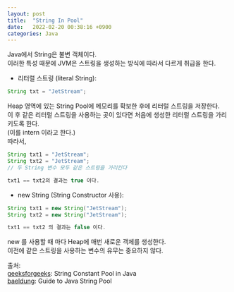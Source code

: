 ```yaml
---
layout: post
title:  "String In Pool"
date:   2022-02-20 00:38:16 +0900
categories: Java
---
```


Java에서 String은 불변 객체이다.  
이러한 특성 때문에 JVM은 스트링을 생성하는 방식에 따라서 다르게 취급을 한다.  
* 리터럴 스트링 (literal String):  
```java
String txt = "JetStream";
```
Heap 영역에 있는 String Pool에 메모리를 확보한 후에 리터럴 스트링을 저장한다.  
이 후 같은 리터럴 스트링을 사용하는 곳이 있다면 처음에 생성한 리터럴 스트링을 가리키도록 한다.  
(이를 intern 이라고 한다.)  
따라서,
```java
String txt1 = "JetStream";
String txt2 = "JetStream";
// 두 String 변수 모두 같은 스트링을 가리킨다

txt1 == txt2의 결과는 true 이다. 
```

* new String (String Constructor 사용):  
```java
String txt1 = new String("JetStream");
String txt2 = new String("JetStream");

txt1 == txt2 의 결과는 false 이다.
```
new 를 사용할 때 마다 Heap에 매번 새로운 객체를 생성한다.  
이전에 같은 스트링을 사용하는 변수의 유무는 중요하지 않다.


출처:  
[geeksforgeeks]: String Constant Pool in Java  
[baeldung]: Guide to Java String Pool


[geeksforgeeks]: https://www.geeksforgeeks.org/string-constant-pool-in-java/
[baeldung]: https://www.baeldung.com/java-string-pool